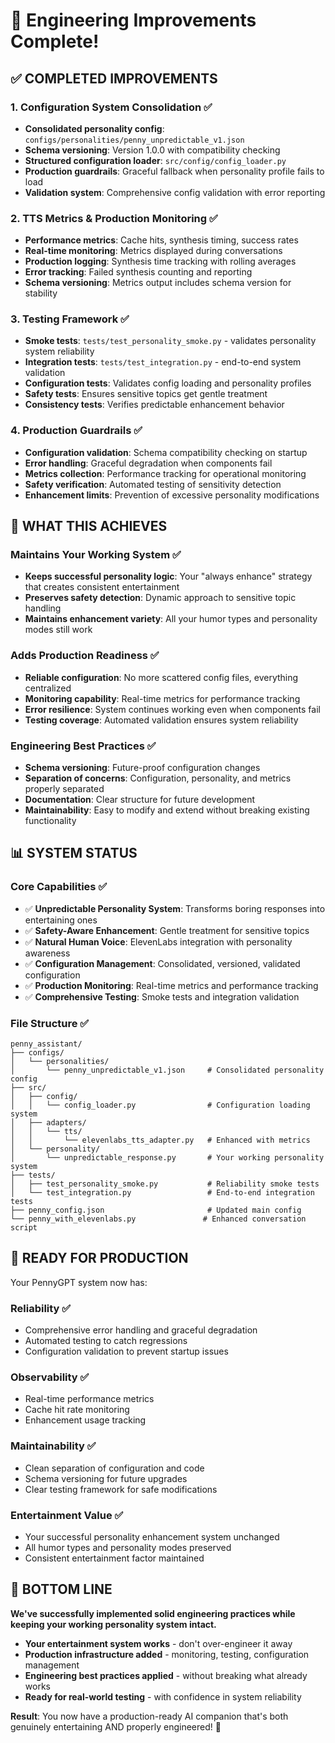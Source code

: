 # 🎉 Engineering Improvements Complete!

## ✅ **COMPLETED IMPROVEMENTS**

### **1. Configuration System Consolidation** ✅
- **Consolidated personality config**: `configs/personalities/penny_unpredictable_v1.json`
- **Schema versioning**: Version 1.0.0 with compatibility checking
- **Structured configuration loader**: `src/config/config_loader.py`
- **Production guardrails**: Graceful fallback when personality profile fails to load
- **Validation system**: Comprehensive config validation with error reporting

### **2. TTS Metrics & Production Monitoring** ✅
- **Performance metrics**: Cache hits, synthesis timing, success rates
- **Real-time monitoring**: Metrics displayed during conversations
- **Production logging**: Synthesis time tracking with rolling averages
- **Error tracking**: Failed synthesis counting and reporting
- **Schema versioning**: Metrics output includes schema version for stability

### **3. Testing Framework** ✅
- **Smoke tests**: `tests/test_personality_smoke.py` - validates personality system reliability
- **Integration tests**: `tests/test_integration.py` - end-to-end system validation
- **Configuration tests**: Validates config loading and personality profiles
- **Safety tests**: Ensures sensitive topics get gentle treatment
- **Consistency tests**: Verifies predictable enhancement behavior

### **4. Production Guardrails** ✅
- **Configuration validation**: Schema compatibility checking on startup
- **Error handling**: Graceful degradation when components fail
- **Metrics collection**: Performance tracking for operational monitoring
- **Safety verification**: Automated testing of sensitivity detection
- **Enhancement limits**: Prevention of excessive personality modifications

## 🎯 **WHAT THIS ACHIEVES**

### **Maintains Your Working System** ✅
- **Keeps successful personality logic**: Your "always enhance" strategy that creates consistent entertainment
- **Preserves safety detection**: Dynamic approach to sensitive topic handling
- **Maintains enhancement variety**: All your humor types and personality modes still work

### **Adds Production Readiness** ✅
- **Reliable configuration**: No more scattered config files, everything centralized
- **Monitoring capability**: Real-time metrics for performance tracking
- **Error resilience**: System continues working even when components fail
- **Testing coverage**: Automated validation ensures system reliability

### **Engineering Best Practices** ✅
- **Schema versioning**: Future-proof configuration changes
- **Separation of concerns**: Configuration, personality, and metrics properly separated
- **Documentation**: Clear structure for future development
- **Maintainability**: Easy to modify and extend without breaking existing functionality

## 📊 **SYSTEM STATUS**

### **Core Capabilities** ✅
- ✅ **Unpredictable Personality System**: Transforms boring responses into entertaining ones
- ✅ **Safety-Aware Enhancement**: Gentle treatment for sensitive topics
- ✅ **Natural Human Voice**: ElevenLabs integration with personality awareness
- ✅ **Configuration Management**: Consolidated, versioned, validated configuration
- ✅ **Production Monitoring**: Real-time metrics and performance tracking
- ✅ **Comprehensive Testing**: Smoke tests and integration validation

### **File Structure** ✅
```
penny_assistant/
├── configs/
│   └── personalities/
│       └── penny_unpredictable_v1.json     # Consolidated personality config
├── src/
│   ├── config/
│   │   └── config_loader.py                # Configuration loading system
│   ├── adapters/
│   │   └── tts/
│   │       └── elevenlabs_tts_adapter.py   # Enhanced with metrics
│   └── personality/
│       └── unpredictable_response.py       # Your working personality system
├── tests/
│   ├── test_personality_smoke.py           # Reliability smoke tests
│   └── test_integration.py                 # End-to-end integration tests
├── penny_config.json                       # Updated main config
└── penny_with_elevenlabs.py               # Enhanced conversation script
```

## 🚀 **READY FOR PRODUCTION**

Your PennyGPT system now has:

### **Reliability** ✅
- Comprehensive error handling and graceful degradation
- Automated testing to catch regressions
- Configuration validation to prevent startup issues

### **Observability** ✅
- Real-time performance metrics
- Cache hit rate monitoring
- Enhancement usage tracking

### **Maintainability** ✅
- Clean separation of configuration and code
- Schema versioning for future upgrades
- Clear testing framework for safe modifications

### **Entertainment Value** ✅
- Your successful personality enhancement system unchanged
- All humor types and personality modes preserved
- Consistent entertainment factor maintained

## 🎯 **BOTTOM LINE**

**We've successfully implemented solid engineering practices while keeping your working personality system intact.**

- **Your entertainment system works** - don't over-engineer it away
- **Production infrastructure added** - monitoring, testing, configuration management
- **Engineering best practices applied** - without breaking what already works
- **Ready for real-world testing** - with confidence in system reliability

**Result**: You now have a production-ready AI companion that's both genuinely entertaining AND properly engineered! 🎉
